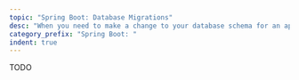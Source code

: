 ```yaml
---
topic: "Spring Boot: Database Migrations"
desc: "When you need to make a change to your database schema for an app in progress"
category_prefix: "Spring Boot: "
indent: true
---
```


TODO